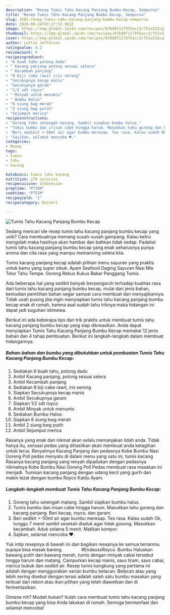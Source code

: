 ```yaml
---
description: "Resep Tumis Tahu Kacang Panjang Bumbu Kecap, Sempurna"
title: "Resep Tumis Tahu Kacang Panjang Bumbu Kecap, Sempurna"
slug: 4581-resep-tumis-tahu-kacang-panjang-bumbu-kecap-sempurna
date: 2020-09-24T03:27:57.992Z
image: https://img-global.cpcdn.com/recipes/876d0f117975acc3/751x532cq70/tumis-tahu-kacang-panjang-bumbu-kecap-foto-resep-utama.jpg
thumbnail: https://img-global.cpcdn.com/recipes/876d0f117975acc3/751x532cq70/tumis-tahu-kacang-panjang-bumbu-kecap-foto-resep-utama.jpg
cover: https://img-global.cpcdn.com/recipes/876d0f117975acc3/751x532cq70/tumis-tahu-kacang-panjang-bumbu-kecap-foto-resep-utama.jpg
author: Lettie Jefferson
ratingvalue: 4.2
reviewcount: 4
recipeingredient:
- "6 buah tahu potong dadu"
- " Kacang panjang potong sesuai selera"
- " Kecambah panjang"
- "8 biji cabe rawit iris serong"
- "Secukupnya kecap manis"
- "Secukupnya garam"
- "1/2 sdt royco"
- " Minyak untuk menumis"
- " Bumbu Halus"
- "6 siung bwg merah"
- "2 siung bwg putih"
- "Sejumput merica"
recipeinstructions:
- "Goreng tahu setengah matang. Sambil siapkan bumbu halus."
- "Tumis bumbu dan irisan cabe hingga harum. Masukkan tahu goreng dan kacang panjang. Beri kecap, royco, dan garam."
- "Beri sedikit +-50ml air agar bumbu meresap. Tes rasa. Kalau sudah Ok, tunggu 7 menit sambil sesekali diaduk agar tidak gosong. Masukkan kecambah. Aduk selama 5 menit. Matikan kompor."
- "Sajikan, selamat mencoba ♥️."
categories:
- Resep
tags:
- tumis
- tahu
- kacang

katakunci: tumis tahu kacang 
nutrition: 270 calories
recipecuisine: Indonesian
preptime: "PT35M"
cooktime: "PT51M"
recipeyield: "1"
recipecategory: Dessert

---
```



![Tumis Tahu Kacang Panjang Bumbu Kecap](https://img-global.cpcdn.com/recipes/876d0f117975acc3/751x532cq70/tumis-tahu-kacang-panjang-bumbu-kecap-foto-resep-utama.jpg)

Sedang mencari ide resep tumis tahu kacang panjang bumbu kecap yang unik? Cara membuatnya memang susah-susah gampang. Kalau keliru mengolah maka hasilnya akan hambar dan bahkan tidak sedap. Padahal tumis tahu kacang panjang bumbu kecap yang enak seharusnya punya aroma dan cita rasa yang mampu memancing selera kita.

Tumis kacang panjang kecap adalah pilihan menu sayuran yang praktis untuk kamu yang super sibuk. Ayam Seafood Daging Sayuran Nasi Mie Telur Tahu Tempe. Goreng Rebus Kukus Bakar Panggang Tumis.

Ada beberapa hal yang sedikit banyak berpengaruh terhadap kualitas rasa dari tumis tahu kacang panjang bumbu kecap, mulai dari jenis bahan, kemudian pemilihan bahan segar sampai cara membuat dan menyajikannya. Tidak usah pusing jika ingin menyiapkan tumis tahu kacang panjang bumbu kecap enak di rumah, karena asal sudah tahu triknya maka hidangan ini dapat jadi suguhan istimewa.


Berikut ini ada beberapa tips dan trik praktis untuk membuat tumis tahu kacang panjang bumbu kecap yang siap dikreasikan. Anda dapat menyiapkan Tumis Tahu Kacang Panjang Bumbu Kecap memakai 12 jenis bahan dan 4 tahap pembuatan. Berikut ini langkah-langkah dalam membuat hidangannya.

<!--inarticleads1-->

##### Bahan-bahan dan bumbu yang dibutuhkan untuk pembuatan Tumis Tahu Kacang Panjang Bumbu Kecap:

1. Sediakan 6 buah tahu, potong dadu
1. Ambil  Kacang panjang, potong sesuai selera
1. Ambil  Kecambah panjang
1. Sediakan 8 biji cabe rawit, iris serong
1. Siapkan Secukupnya kecap manis
1. Ambil Secukupnya garam
1. Siapkan 1/2 sdt royco
1. Ambil  Minyak untuk menumis
1. Sediakan  Bumbu Halus:
1. Siapkan 6 siung bwg merah
1. Ambil 2 siung bwg putih
1. Ambil Sejumput merica


Rasanya yang enak dan nikmat akan selalu memanjakan lidah anda. Tidak hanya itu, sensasi pedas yang dihasilkan akan membuat anda ketagihan untuk terus. Renyahnya Kacang Panjang dan pedasnya Kobe Bumbu Nasi Goreng Poll pedas menyatu di dalam menu yang satu ini, tumis kacang Rasanya kacang panjang yang renyah dipadukan dengan pedasnya nikmatnya Kobe Bumbu Nasi Goreng Poll Pedas membuat rasa masakan ini menjadi. Tumisan kacang panjang dengan udang kecil yang gurih dan makin lezat dengan bumbu Royco Kaldu Ayam. 

<!--inarticleads2-->

##### Langkah-langkah membuat Tumis Tahu Kacang Panjang Bumbu Kecap:

1. Goreng tahu setengah matang. Sambil siapkan bumbu halus.
1. Tumis bumbu dan irisan cabe hingga harum. Masukkan tahu goreng dan kacang panjang. Beri kecap, royco, dan garam.
1. Beri sedikit +-50ml air agar bumbu meresap. Tes rasa. Kalau sudah Ok, tunggu 7 menit sambil sesekali diaduk agar tidak gosong. Masukkan kecambah. Aduk selama 5 menit. Matikan kompor.
1. Sajikan, selamat mencoba ♥️.


Yuk intip resepnya di bawah ini dan bagikan resepnya ke semua temanmu supaya bisa masak bareng. ⠀⠀⠀⠀⠀ #EndeusxRoyco. Bumbu Haluskan bawang putih dan bawang merah, tumis dengan minyak cabai tersebut hingga harum dan matang. Campurkan kecap manis, saus tiram, saus cabai, merica bubuk dan sedikit air. Resep tumis kangkung yang pertama ini adalah dengan menggunakan varian bumbu belacan. Belacan atau yang lebih sering disebut dengan terasi adalah salah satu bumbu masakan yang terbuat dari rebon atau ikan pilihan yang telah diawetkan dan di fermentasikan. 

Gimana nih? Mudah bukan? Itulah cara membuat tumis tahu kacang panjang bumbu kecap yang bisa Anda lakukan di rumah. Semoga bermanfaat dan selamat mencoba!
